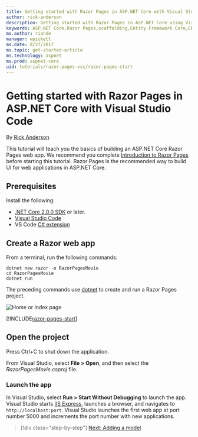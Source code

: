 ```yaml
---
title: Getting started with Razor Pages in ASP.NET Core with Visual Studio Code
author: rick-anderson
description: Getting started with Razor Pages in ASP.NET Core using Visual Studio Code
keywords: ASP.NET Core,Razor Pages,scaffolding,Entity Framework Core,EF,EF Core,database,mac,macOS,Visual Studio Code,Code
ms.author: riande
manager: wpickett
ms.date: 8/27/2017
ms.topic: get-started-article
ms.technology: aspnet
ms.prod: aspnet-core
uid: tutorials/razor-pages-vsc/razor-pages-start
---
```

# Getting started with Razor Pages in ASP.NET Core with Visual Studio Code

By [Rick Anderson](https://twitter.com/RickAndMSFT)

This tutorial will teach you the basics of building an ASP.NET Core Razor Pages web app. We recommend you complete [Introduction to Razor Pages](xref:mvc/razor-pages/index) before starting this tutorial. Razor Pages is the recommended way to build UI for web applications in ASP.NET Core.

## Prerequisites

Install the following:

* [.NET Core 2.0.0 SDK](https://dot.net/core) or later.
* [Visual Studio Code](https://code.visualstudio.com)
* VS Code [C# extension](https://marketplace.visualstudio.com/items?itemName=ms-vscode.csharp) 

## Create a Razor web app

From a terminal, run the following commands:

```console
dotnet new razor -o RazorPagesMovie
cd RazorPagesMovie
dotnet run
```

The preceding commands use [dotnet](https://docs.microsoft.com/dotnet/core/tools/dotnet) to create and run a Razor Pages project.

![Home or Index page](../razor-pages/razor-pages-start/_static/home.png)

[!INCLUDE[razor-pages-start](../../includes/RP/razor-pages-start.md)]

## Open the project

Press Ctrl+C to shut down the application.

From Visual Studio, select **File > Open**, and then select the *RazorPagesMovie.csproj* file.

### Launch the app

In Visual Studio, select **Run > Start Without Debugging** to launch the app. Visual Studio starts [IIS Express](http://www.iis.net/learn/extensions/introduction-to-iis-express/iis-express-overview), launches a browser, and navigates to `http://localhost:port`. Visual Studio launches the first web app at port number 5000 and increments the port number with new applications.

>[!div class="step-by-step"]
[Next: Adding a model](xref:tutorials/razor-pages/model)  
